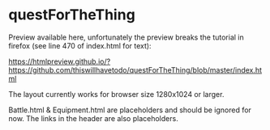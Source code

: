 # questForTheThing

Preview available here, unfortunately the preview breaks the tutorial in firefox (see line 470 of index.html for text):

https://htmlpreview.github.io/?https://github.com/thiswillhavetodo/questForTheThing/blob/master/index.html

The layout currently works for browser size 1280x1024 or larger.

Battle.html & Equipment.html are placeholders and should be ignored for now. The links in the header are also placeholders.
